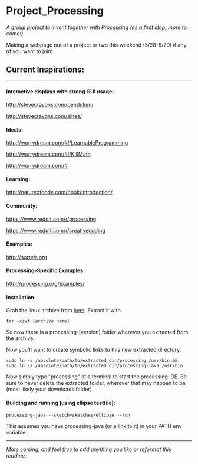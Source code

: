 # Project_Processing
*A group project to invent together with Processing (as a first step, more to
come!)*

Making a webpage out of a project or two this weekend (5/28-5/29) if any of you want to join!

Current Inspirations:
---------------------
---------------------

####  Interactive displays with strong GUI usage:
  
  http://stevecrayons.com/pendulum/
  
  http://stevecrayons.com/sines/

  
####  Ideals:
  
  http://worrydream.com/#!/LearnableProgramming
  
  http://worrydream.com/#!/KillMath

  http://worrydream.com/#

    
####  Learning:
  
  http://natureofcode.com/book/introduction/

####  Community:

  https://www.reddit.com/r/processing
  
  https://www.reddit.com/r/creativecoding
  
####  Examples:
  
  http://sortvis.org

####  Processing-Specific Examples:
  
  http://processing.org/examples/

####  Installation:

  Grab the linux archive from [here](https://processing.org/download/?processing).
  Extract it with
    
    tar -xzvf [archive name]

  So now there is a processing-[version] folder wherever you extracted from the
  archive.

  Now you'll want to create symbolic links to this new extracted directory:
    
    sudo ln -s /absolute/path/to/extracted_dir/processing /usr/bin &&
    sudo ln -s /absolute/path/to/extracted_dir/processing-java /usr/bin
 
  Now simply type "processing" at a terminal to start the processing IDE. Be
  sure to never delete the extracted folder, wherever that may happen to be
  (most likely your downloads folder)


####  Building and running (using ellipse testfile):
    
    processing-java --sketch=sketches/ellipse --run

  This assumes you have processing-java (or a link to it) in your PATH env
  variable.   

  ---

*More coming, and feel free to add anything you like or reformat this readme.*
